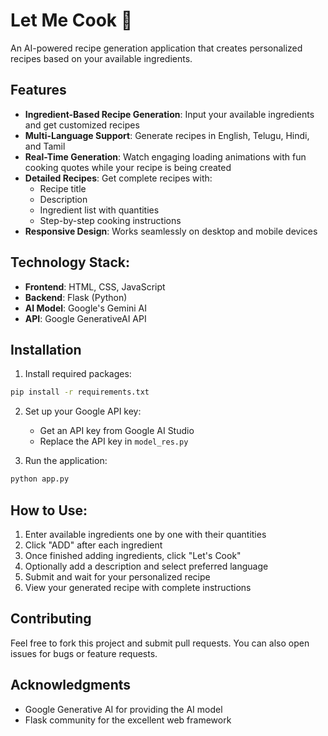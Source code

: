 # Let Me Cook 🍳

An AI-powered recipe generation application that creates personalized recipes based on your available ingredients.

## Features

- **Ingredient-Based Recipe Generation**: Input your available ingredients and get customized recipes
- **Multi-Language Support**: Generate recipes in English, Telugu, Hindi, and Tamil
- **Real-Time Generation**: Watch engaging loading animations with fun cooking quotes while your recipe is being created
- **Detailed Recipes**: Get complete recipes with:
  - Recipe title
  - Description
  - Ingredient list with quantities
  - Step-by-step cooking instructions
- **Responsive Design**: Works seamlessly on desktop and mobile devices

## Technology Stack:

- **Frontend**: HTML, CSS, JavaScript
- **Backend**: Flask (Python)
- **AI Model**: Google's Gemini AI
- **API**: Google GenerativeAI API

## Installation

1. Install required packages:
```bash
pip install -r requirements.txt
```

2. Set up your Google API key:
   - Get an API key from Google AI Studio
   - Replace the API key in `model_res.py`

3. Run the application:
```bash
python app.py
```


## How to Use:

1. Enter available ingredients one by one with their quantities
2. Click "ADD" after each ingredient
3. Once finished adding ingredients, click "Let's Cook"
4. Optionally add a description and select preferred language
5. Submit and wait for your personalized recipe
6. View your generated recipe with complete instructions


## Contributing

Feel free to fork this project and submit pull requests. You can also open issues for bugs or feature requests.


## Acknowledgments

- Google Generative AI for providing the AI model
- Flask community for the excellent web framework
